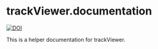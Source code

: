 # trackViewer.documentation

[![DOI](https://img.shields.io/badge/DOI-10.1038%2Fs41592--019--0430--y-brightgreen.svg)](https://doi.org/10.1038/s41592-019-0430-y)

This is a helper documentation for trackViewer.
